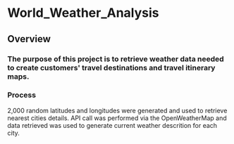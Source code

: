 # World_Weather_Analysis

## Overview 

### The purpose of this project is to retrieve weather data needed to create customers' travel destinations and travel itinerary maps.

### Process
2,000 random latitudes and longitudes were generated and used to retrieve nearest cities details. API call was performed via the OpenWeatherMap 
and data retrieved was used to generate current weather descrition for each city.
